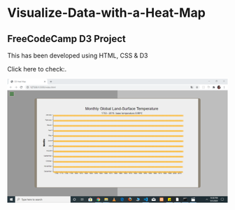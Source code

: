 # Visualize-Data-with-a-Heat-Map

## FreeCodeCamp D3 Project


This has been developed using HTML, CSS & D3

Click here to check:.

![Project pic](project.PNG)

